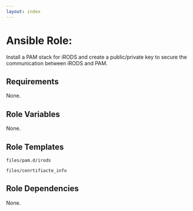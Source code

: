 ```yaml
---
layout: index
---
```


# Ansible Role:
Install a PAM stack for iRODS and create a public/private key to secure the
communication between iRODS and PAM.

## Requirements
None.

## Role Variables
None.

## Role Templates
`files/pam.d/irods`

`files/cenrtifiacte_info`

## Role Dependencies
None.
